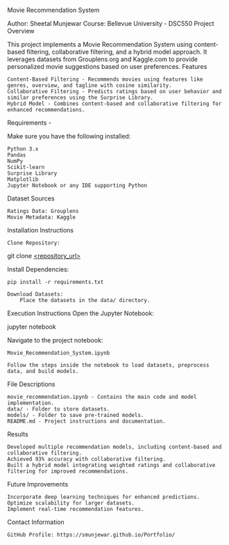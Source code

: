 Movie Recommendation System

Author: Sheetal Munjewar
Course: Bellevue University - DSC550
Project Overview

This project implements a Movie Recommendation System using content-based filtering, collaborative filtering, and a hybrid model approach. It leverages datasets from Grouplens.org and Kaggle.com to provide personalized movie suggestions based on user preferences.
Features

    Content-Based Filtering - Recommends movies using features like genres, overview, and tagline with cosine similarity.
    Collaborative Filtering - Predicts ratings based on user behavior and similar preferences using the Surprise Library.
    Hybrid Model - Combines content-based and collaborative filtering for enhanced recommendations.

Requirements - 

Make sure you have the following installed:

    Python 3.x
    Pandas
    NumPy
    Scikit-learn
    Surprise Library
    Matplotlib
    Jupyter Notebook or any IDE supporting Python

Dataset Sources

    Ratings Data: Grouplens
    Movie Metadata: Kaggle

Installation Instructions

    Clone Repository:

git clone [<repository_url>](https://github.com/smunjewar/Portfolio.git)

Install Dependencies:

    pip install -r requirements.txt

    Download Datasets:
        Place the datasets in the data/ directory.

Execution Instructions
    Open the Jupyter Notebook:

jupyter notebook

Navigate to the project notebook:

    Movie_Recommendation_System.ipynb

    Follow the steps inside the notebook to load datasets, preprocess data, and build models.

File Descriptions

    movie_recommendation.ipynb - Contains the main code and model implementation.
    data/ - Folder to store datasets.
    models/ - Folder to save pre-trained models.
    README.md - Project instructions and documentation.

Results

    Developed multiple recommendation models, including content-based and collaborative filtering.
    Achieved 93% accuracy with collaborative filtering.
    Built a hybrid model integrating weighted ratings and collaborative filtering for improved recommendations.

Future Improvements

    Incorporate deep learning techniques for enhanced predictions.
    Optimize scalability for larger datasets.
    Implement real-time recommendation features.

Contact Information

    GitHub Profile: https://smunjewar.github.io/Portfolio/
    